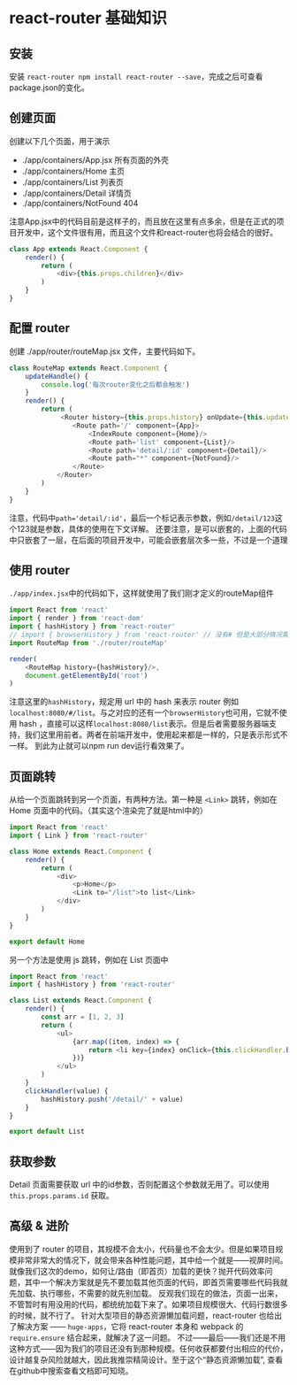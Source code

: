 # react-router 基础知识

## 安装

安装 `react-router npm install react-router --save`，完成之后可查看package.json的变化。


## 创建页面

创建以下几个页面，用于演示

 - ./app/containers/App.jsx 所有页面的外壳
 - ./app/containers/Home 主页
 - ./app/containers/List 列表页
 - ./app/containers/Detail 详情页
 - ./app/containers/NotFound 404

注意App.jsx中的代码目前是这样子的，而且放在这里有点多余，但是在正式的项目开发中，这个文件很有用，而且这个文件和react-router也将会结合的很好。

```js
class App extends React.Component {
    render() {
        return (
            <div>{this.props.children}</div>
        )
    }
}
```

## 配置 router

创建 ./app/router/routeMap.jsx 文件，主要代码如下。

```js
class RouteMap extends React.Component {
    updateHandle() {
        console.log('每次router变化之后都会触发')
    }
    render() {
        return (
             <Router history={this.props.history} onUpdate={this.updateHandle.bind(this)}>
                <Route path='/' component={App}>
                    <IndexRoute component={Home}/>
                    <Route path='list' component={List}/>
                    <Route path='detail/:id' component={Detail}/>
                    <Route path="*" component={NotFound}/>
                </Route>
            </Router>
        )
    }
}
```

注意，代码中`path='detail/:id'`，最后一个标记表示参数，例如`/detail/123`这个123就是参数，具体的使用在下文详解。
还要注意，<Route>是可以嵌套的，上面的代码中只嵌套了一层，在后面的项目开发中，可能会嵌套层次多一些，不过是一个道理


## 使用 router

`./app/index.jsx`中的代码如下，这样就使用了我们刚才定义的routeMap组件

```js
import React from 'react'
import { render } from 'react-dom'
import { hashHistory } from 'react-router'
// import { browserHistory } from 'react-router' // 没有# 但是大部分情况需要后台支持
import RouteMap from './router/routeMap'

render(
    <RouteMap history={hashHistory}/>,
    document.getElementById('root')
)
```

注意这里的`hashHistory`，规定用 url 中的 hash 来表示 router 例如`localhost:8080/#/list`。与之对应的还有一个`browserHistory`也可用，它就不使用 hash ，直接可以这样`localhost:8080/list`表示。但是后者需要服务器端支持，我们这里用前者。两者在前端开发中，使用起来都是一样的，只是表示形式不一样。
到此为止就可以npm run dev运行看效果了。


## 页面跳转

从给一个页面跳转到另一个页面，有两种方法。第一种是 `<Link>` 跳转，例如在 Home 页面中的代码。（其实这个<Link>渲染完了就是html中的<a>）

```js
import React from 'react'
import { Link } from 'react-router'

class Home extends React.Component {
    render() {
        return (
            <div>
                <p>Home</p>
                <Link to="/list">to list</Link>
            </div>
        )
    }
}

export default Home

```

另一个方法是使用 js 跳转，例如在 List 页面中

```js
import React from 'react'
import { hashHistory } from 'react-router'

class List extends React.Component {
    render() {
        const arr = [1, 2, 3]
        return (
            <ul>
                {arr.map((item, index) => {
                    return <li key={index} onClick={this.clickHandler.bind(this, item)}>js jump to {item}</li>
                })}
            </ul>
        )
    }
    clickHandler(value) {
        hashHistory.push('/detail/' + value)
    }
}

export default List
```

##  获取参数
Detail 页面需要获取 url 中的id参数，否则配置这个参数就无用了。可以使用 `this.props.params.id` 获取。


## 高级 & 进阶

使用到了 router 的项目，其规模不会太小，代码量也不会太少。但是如果项目规模非常非常大的情况下，就会带来各种性能问题，其中给一个就是——视屏时间。
就像我们这次的demo，如何让/路由（即首页）加载的更快？抛开代码效率问题，其中一个解决方案就是先不要加载其他页面的代码，即首页需要哪些代码我就先加载、执行哪些，不需要的就先别加载。
反观我们现在的做法，页面一出来，不管暂时有用没用的代码，都统统加载下来了。如果项目规模很大、代码行数很多的时候，就不行了。
针对大型项目的静态资源懒加载问题，react-router 也给出了解决方案 —— `huge-apps`，它将 react-router 本身和 webpack 的 `require.ensure` 结合起来，就解决了这一问题。
不过——最后——我们还是不用这种方式——因为我们的项目还没有到那种规模。任何收获都要付出相应的代价，设计越复杂风险就越大，因此我推崇精简设计。至于这个“静态资源懒加载”, 查看在github中搜索查看文档即可知晓。
